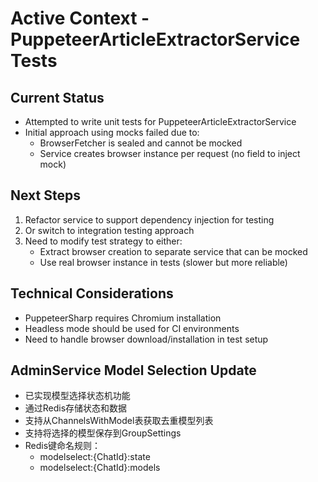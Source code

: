 # Active Context - PuppeteerArticleExtractorService Tests

## Current Status
- Attempted to write unit tests for PuppeteerArticleExtractorService
- Initial approach using mocks failed due to:
  - BrowserFetcher is sealed and cannot be mocked
  - Service creates browser instance per request (no field to inject mock)

## Next Steps
1. Refactor service to support dependency injection for testing
2. Or switch to integration testing approach
3. Need to modify test strategy to either:
   - Extract browser creation to separate service that can be mocked
   - Use real browser instance in tests (slower but more reliable)

## Technical Considerations
- PuppeteerSharp requires Chromium installation
- Headless mode should be used for CI environments
- Need to handle browser download/installation in test setup

## AdminService Model Selection Update
- 已实现模型选择状态机功能
- 通过Redis存储状态和数据
- 支持从ChannelsWithModel表获取去重模型列表
- 支持将选择的模型保存到GroupSettings
- Redis键命名规则：
  - modelselect:{ChatId}:state
  - modelselect:{ChatId}:models
